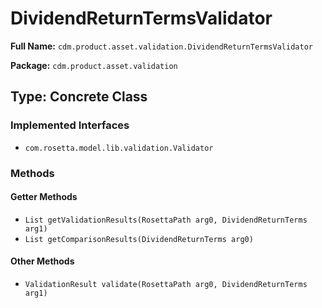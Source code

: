 # DividendReturnTermsValidator

**Full Name:** `cdm.product.asset.validation.DividendReturnTermsValidator`

**Package:** `cdm.product.asset.validation`

## Type: Concrete Class

### Implemented Interfaces

- `com.rosetta.model.lib.validation.Validator`

### Methods

#### Getter Methods

- `List getValidationResults(RosettaPath arg0, DividendReturnTerms arg1)`
- `List getComparisonResults(DividendReturnTerms arg0)`

#### Other Methods

- `ValidationResult validate(RosettaPath arg0, DividendReturnTerms arg1)`

